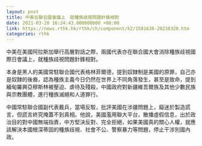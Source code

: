 ```yaml
---
layout: post
title: 中美在聯合國會議上　就種族歧視問題針鋒相對
date: 2021-03-20 16:24:43.000000000 +08:00
link: https://news.rthk.hk/rthk/ch/component/k2/1581638-20210320.htm
categories: rthk
---
```


中美在美國阿拉斯加舉行高層對話之際，兩國代表亦在聯合國大會消除種族歧視國際日會議上，就種族歧視問題針鋒相對。

本身是黑人的美國常駐聯合國代表格林菲爾德，提到奴隸制是美國的原罪，自己亦是奴隸的後裔，認為種族主義今日仍然在世界上不同角落發生，甚至是致命，提到緬甸羅興亞穆斯林被壓迫、虐待及殘殺，中國政府對新疆維吾爾族及其他少數民族與宗教團體，進行種族滅絕和人道罪行。

中國常駐聯合國副代表戴兵，當場反駁，批評美國在涉疆問題上，癡迷於製造謊言，但謊言終究掩蓋不到真相。他說，美國濫用聯大平台，散播虛假信息，出於政治目的對中國無端指責，中方堅決反對、完全拒絕，如果美國真的關心人權，就應該解決本國根深蒂固的種族歧視、社會不公、警察暴力等問題，停止干涉別國內政。
